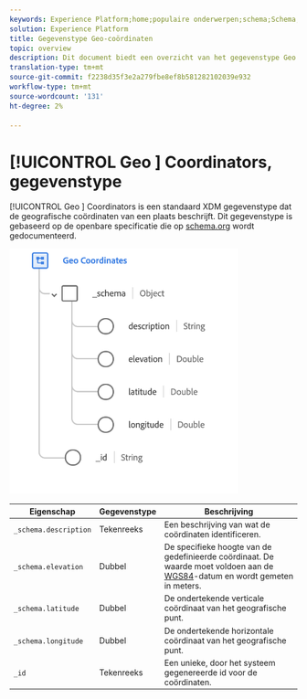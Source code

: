 ```yaml
---
keywords: Experience Platform;home;populaire onderwerpen;schema;Schema;XDM;velden;schema's;Schemas;geo;coördinaten;datatype;data-type;data-type;
solution: Experience Platform
title: Gegevenstype Geo-coördinaten
topic: overview
description: Dit document biedt een overzicht van het gegevenstype Geo Coordinates XDM.
translation-type: tm+mt
source-git-commit: f2238d35f3e2a279fbe8ef8b581282102039e932
workflow-type: tm+mt
source-wordcount: '131'
ht-degree: 2%

---
```



# [!UICONTROL Geo ] Coordinators, gegevenstype

[!UICONTROL Geo ] Coordinators is een standaard XDM gegevenstype dat de geografische coördinaten van een plaats beschrijft. Dit gegevenstype is gebaseerd op de openbare specificatie die op [schema.org](https://schema.org/GeoCoordinates) wordt gedocumenteerd.

<img src="../images/data-types/geo-coordinates.png" width="400" /><br />

| Eigenschap | Gegevenstype | Beschrijving |
| --- | --- | --- |
| `_schema.description` | Tekenreeks | Een beschrijving van wat de coördinaten identificeren. |
| `_schema.elevation` | Dubbel | De specifieke hoogte van de gedefinieerde coördinaat. De waarde moet voldoen aan de [WGS84](http://gisgeography.com/wgs84-world-geodetic-system/)-datum en wordt gemeten in meters. |
| `_schema.latitude` | Dubbel | De ondertekende verticale coördinaat van het geografische punt. |
| `_schema.longitude` | Dubbel | De ondertekende horizontale coördinaat van het geografische punt. |
| `_id` | Tekenreeks | Een unieke, door het systeem gegenereerde id voor de coördinaten. |
